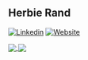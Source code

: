 ## Herbie Rand
[![Linkedin](https://img.shields.io/badge/LinkedIn-0077B5?style=for-the-badge&logo=linkedin&logoColor=white)](https://linkedin.com/in/herbie-rand-a863851a0) [![Website](https://img.shields.io/badge/Website-100000?style=for-the-badge&logo=github&logoColor=white)](https://hrand1005.github.io/)


<a href="https://github.com/hrand1005/github-readme-stats">
    <img align="center" src="https://github-readme-stats-4y5o-hrand1005.vercel.app/api?username=hrand1005&show_icons=true&hide_border=true&count_private=true&include_all_commits=true" />
</a>
<a href="https://github.com/hrand1005/github-readme-stats">
    <img align="center" src="https://github-readme-stats-4y5o-hrand1005.vercel.app/api/top-langs/?username=hrand1005&exclude_repo=unity-projects&hide_border=true&hide=html,css&langs_count=3" />
</a>

